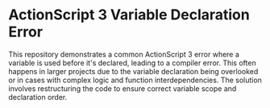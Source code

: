# ActionScript 3 Variable Declaration Error

This repository demonstrates a common ActionScript 3 error where a variable is used before it's declared, leading to a compiler error. This often happens in larger projects due to the variable declaration being overlooked or in cases with complex logic and function interdependencies. The solution involves restructuring the code to ensure correct variable scope and declaration order.